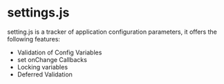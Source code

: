 settings.js
==========

setting.js is a tracker of application configuration parameters, it offers the following features:
- Validation of Config Variables
- set onChange Callbacks
- Locking variables
- Deferred Validation




